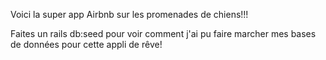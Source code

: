 Voici la super app Airbnb sur les promenades de chiens!!!


Faites un rails db:seed pour voir comment j'ai pu faire marcher mes bases de données pour cette appli de rêve!